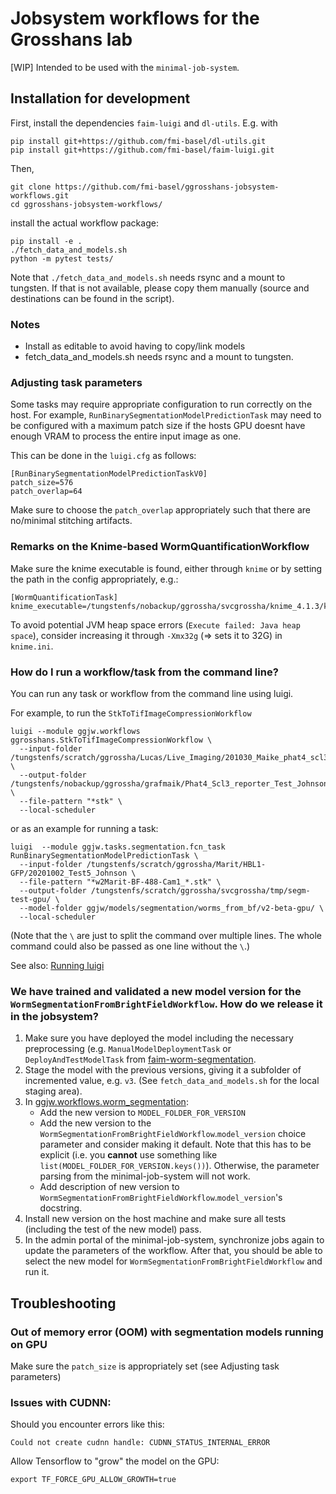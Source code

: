 # Jobsystem workflows for the Grosshans lab

[WIP] Intended to be used with the ```minimal-job-system```.

## Installation for development

First, install the dependencies ```faim-luigi``` and ```dl-utils```. E.g. with

```
pip install git+https://github.com/fmi-basel/dl-utils.git
pip install git+https://github.com/fmi-basel/faim-luigi.git
```

Then, 
```
git clone https://github.com/fmi-basel/ggrosshans-jobsystem-workflows.git
cd ggrosshans-jobsystem-workflows/
```

install the actual workflow package:
```
pip install -e .
./fetch_data_and_models.sh
python -m pytest tests/
```
Note that ```./fetch_data_and_models.sh``` needs rsync and a mount to tungsten. If that is not available, please copy them manually (source and destinations can be found in the script).

### Notes

- Install as editable to avoid having to copy/link models
- fetch_data_and_models.sh needs rsync and a mount to tungsten.


### Adjusting task parameters

Some tasks may require appropriate configuration to run correctly on
the host. For example, ```RunBinarySegmentationModelPredictionTask```
may need to be configured with a maximum patch size if the hosts GPU
doesnt have enough VRAM to process the entire input image as one.

This can be done in the ```luigi.cfg``` as follows:

```
[RunBinarySegmentationModelPredictionTaskV0]
patch_size=576
patch_overlap=64

```

Make sure to choose the ```patch_overlap``` appropriately such that
there are no/minimal stitching artifacts.

### Remarks on the Knime-based WormQuantificationWorkflow

Make sure the knime executable is found, either through ```knime``` or 
by setting the path in the config appropriately, e.g.:

```
[WormQuantificationTask]
knime_executable=/tungstenfs/nobackup/ggrossha/svcgrossha/knime_4.1.3/knime
```

To avoid potential JVM heap space errors (```Execute failed: Java heap space```),
consider increasing it through ```-Xmx32g``` (=> sets it to 32G) in ```knime.ini```. 


### How do I run a workflow/task from the command line?

You can run any task or workflow from the command line using luigi. 

For example, to run the ```StkToTifImageCompressionWorkflow```

```
luigi --module ggjw.workflows ggrosshans.StkToTifImageCompressionWorkflow \
  --input-folder /tungstenfs/scratch/ggrossha/Lucas/Live_Imaging/201030_Maike_phat4_scl3 \
  --output-folder /tungstenfs/nobackup/ggrossha/grafmaik/Phat4_Scl3_reporter_Test_Johnson/ \
  --file-pattern "*stk" \
  --local-scheduler
```
  
or as an example for running a task:

```
luigi  --module ggjw.tasks.segmentation.fcn_task RunBinarySegmentationModelPredictionTask \
  --input-folder /tungstenfs/scratch/ggrossha/Marit/HBL1-GFP/20201002_Test5_Johnson \
  --file-pattern "*w2Marit-BF-488-Cam1_*.stk" \
  --output-folder /tungstenfs/scratch/ggrossha/svcgrossha/tmp/segm-test-gpu/ \
  --model-folder ggjw/models/segmentation/worms_from_bf/v2-beta-gpu/ \
  --local-scheduler
```

(Note that the ```\``` are just to split the command over multiple lines. The whole command could also be passed as one line without the ```\```.)

See also:  [Running luigi](https://luigi.readthedocs.io/en/stable/running_luigi.html#running-from-the-command-line)

### We have trained and validated a new model version for the ```WormSegmentationFromBrightFieldWorkflow```. How do we release it in the jobsystem?

1. Make sure you have deployed the model including the necessary preprocessing (e.g. ```ManualModelDeploymentTask``` or ```DeployAndTestModelTask``` from [faim-worm-segmentation](https://github.com/fmi-basel/faim-worm-segmentation).
2. Stage the model with the previous versions, giving it a subfolder of incremented value, e.g. ```v3```. (See ```fetch_data_and_models.sh``` for the local staging area).
3. In [ggjw.workflows.worm_segmentation](https://github.com/fmi-basel/ggrosshans-jobsystem-workflows/blob/master/ggjw/workflows/worm_segmentation.py):
   - Add the new version to ```MODEL_FOLDER_FOR_VERSION```
   - Add the new version to the ```WormSegmentationFromBrightFieldWorkflow```.```model_version``` choice parameter and consider making it default. Note that this has to be explicit (i.e. you **cannot** use something like ```list(MODEL_FOLDER_FOR_VERSION.keys())```). Otherwise, the parameter parsing from the minimal-job-system will not work.
   - Add description of new version to ```WormSegmentationFromBrightFieldWorkflow```.```model_version```'s docstring.
4. Install new version on the host machine and make sure all tests (including the test of the new model) pass.
5. In the admin portal of the minimal-job-system, synchronize jobs again to update the parameters of the workflow. After that, you should be able to select the new model for ```WormSegmentationFromBrightFieldWorkflow``` and run it.

## Troubleshooting

### Out of memory error (OOM) with segmentation models running on GPU

Make sure the ```patch_size``` is appropriately set (see Adjusting task parameters)

### Issues with CUDNN:

Should you encounter errors like this:

```
Could not create cudnn handle: CUDNN_STATUS_INTERNAL_ERROR
```

Allow Tensorflow to "grow" the model on the GPU:

```
export TF_FORCE_GPU_ALLOW_GROWTH=true
```





